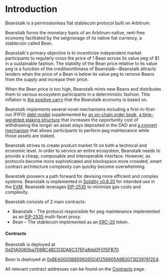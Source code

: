# Introduction

Beanstalk is a permissionless fiat stablecoin protocol built on Arbitrum.

Beanstalk forms the monetary basis of an Arbitrum-native, rent-free economy facilitated by the seigniorage of its native fiat currency, a stablecoin called Bean.

Beanstalk's primary objective is to incentivize independent market participants to regularly cross the price of 1 Bean across its value peg of $1 in a sustainable fashion. The stability of the Bean price relative to its value peg is a function of the creditworthiness of Beanstalk—Beanstalk attracts lenders when the price of a Bean is below its value peg to remove Beans from the supply and increase their price.

When the Bean price is too high, Beanstalk mints new Beans and distributes them to various ecosystem participants in a deterministic fashion. This inflation is [the positive carry](https://docs.bean.money/almanac/introduction/why-beanstalk#carrying-costs) that the Beanstalk economy is based on.

Beanstalk implements several novel mechanisms including a first-in-first-out (FIFO) [debt model](../../farm/field.md) supplemented by [an on-chain order book](../../farm/toolshed/market.md), [a time-weighted staking structure](../../farm/silo/#the-stalk-system) that increases the opportunity cost of withdrawing the longer an asset stays deposited in the DAO and [a convert mechanism](https://docs.bean.money/almanac/peg-maintenance/convert) that allows participants to perform peg maintenance while those assets are staked.

Beanstalk strives to create product market fit on both a technical and economic level. In order to service an entire ecosystem, Beanstalk needs to provide a cheap, composable and interoperable interface. However, as protocols become more sophisticated and blockspace more crowded, smart contract architecture complexity can quickly become overwhelming.

Beanstalk pioneers a path forward for devising more efficient and complex systems. Beanstalk is implemented in [Solidity v0.8.20](https://docs.soliditylang.org/en/v0.8.20/) for intended use in the [EVM](https://ethereum.org/en/developers/docs/evm/). Beanstalk leverages [EIP-2535](https://eips.ethereum.org/EIPS/eip-2535) to minimize gas costs and complexity.

Beanstalk consists of 2 main contracts:

* Beanstalk - The protocol responsible for peg maintenance implemented as an [EIP-2535](https://eips.ethereum.org/EIPS/eip-2535) multi-facet proxy.
* Bean – The stablecoin implemented as an [ERC-20](https://ethereum.org/en/developers/docs/standards/tokens/erc-20/) token.

#### Contracts

Beanstalk is deployed at [0xD1A0060ba708BC4BCD3DA6C37EFa8deDF015FB70](https://arbiscan.io/address/0xD1A0060ba708BC4BCD3DA6C37EFa8deDF015FB70).

Bean is deployed at [0xBEA0005B8599265D41256905A9B3073D397812E4](https://arbiscan.io/address/0xBEA0005B8599265D41256905A9B3073D397812E4).

All relevant contract addresses can be found on the [Contracts](../../protocol/contracts.md) page.
